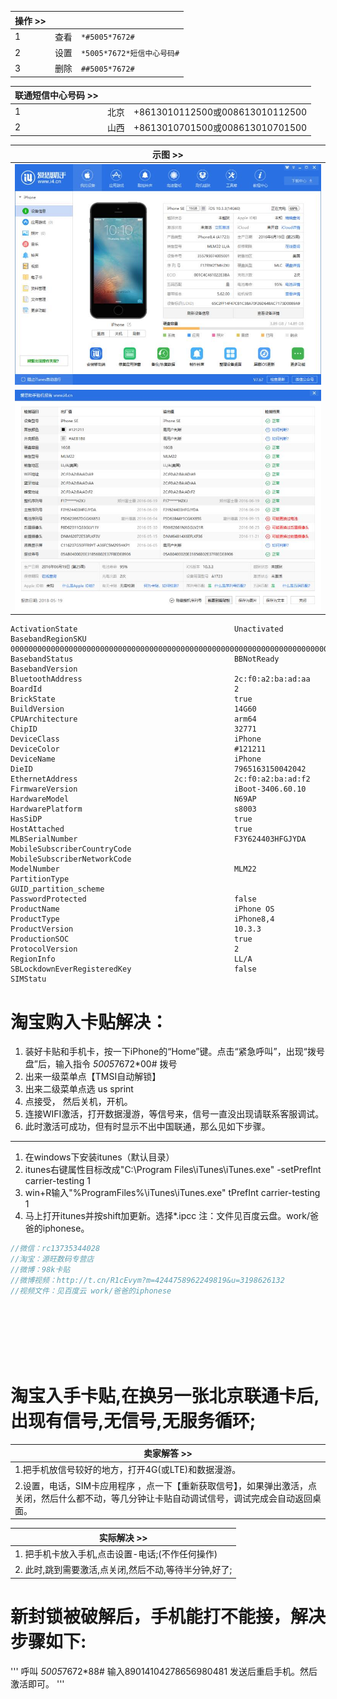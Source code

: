 
| 操作 >> |  |  |
| --- | --- | --- |
| 1 | 查看 | `*#5005*7672#` |
| 2 | 设置 | `*5005*7672*短信中心号码#` |
| 3 | 删除 | `##5005*7672#` |

| 联通短信中心号码 >> |  |  |
| --- | --- | --- |
| 1 | 北京 | +8613010112500或008613010112500 |
| 2 | 山西 | +8613010701500或008613010701500  |

| 示图 >> |
| --- |
| ![](assets/卡贴-1901deaa.png) |
| ![](assets/卡贴-25aae29f.png) |



```
ActivationState                                   Unactivated
BasebandRegionSKU                                 00000000000000000000000000000000000000000000000000000000000000000000000000000000000000000000000000000000000000000000000000000000
BasebandStatus                                    BBNotReady
BasebandVersion                                   
BluetoothAddress                                  2c:f0:a2:ba:ad:aa
BoardId                                           2
BrickState                                        true
BuildVersion                                      14G60
CPUArchitecture                                   arm64
ChipID                                            32771
DeviceClass                                       iPhone
DeviceColor                                       #121211
DeviceName                                        iPhone
DieID                                             7965163150042042
EthernetAddress                                   2c:f0:a2:ba:ad:f2
FirmwareVersion                                   iBoot-3406.60.10
HardwareModel                                     N69AP
HardwarePlatform                                  s8003
HasSiDP                                           true
HostAttached                                      true
MLBSerialNumber                                   F3Y624403HFGJYDA
MobileSubscriberCountryCode                       
MobileSubscriberNetworkCode                       
ModelNumber                                       MLM22
PartitionType                                     GUID_partition_scheme
PasswordProtected                                 false
ProductName                                       iPhone OS
ProductType                                       iPhone8,4
ProductVersion                                    10.3.3
ProductionSOC                                     true
ProtocolVersion                                   2
RegionInfo                                        LL/A
SBLockdownEverRegisteredKey                       false
SIMStatu
```


# 淘宝购入卡贴解决：


1. 装好卡贴和手机卡，按一下iPhone的“Home”键。点击“紧急呼叫”，出现“拨号盘”后，输入指令 *5005*7672*00# 拨号
2. 出来一级菜单点【TMSI自动解锁】
3. 出来二级菜单点选 us sprint
4. 点接受， 然后关机，开机。
5. 连接WIFI激活，打开数据漫游，等信号来，信号一直没出现请联系客服调试。
6. 此时激活可成功，但有时显示不出中国联通，那么见如下步骤。

***

1. 在windows下安装itunes（默认目录）
2. itunes右键属性目标改成"C:\Program Files\iTunes\iTunes.exe" -setPrefInt carrier-testing 1
3. win+R输入"%ProgramFiles%\iTunes\iTunes.exe" tPrefInt carrier-testing 1
4. 马上打开itunes并按shift加更新。选择*.ipcc 注：文件见百度云盘。work/爸爸的iphonese。

```java
//微信：rc13735344028
//淘宝：源旺数码专营店
//微博：98k卡贴
//微博视频：http://t.cn/R1cEvym?m=4244758962249819&u=3198626132
//视频文件：见百度云 work/爸爸的iphonese
```



<br><br><br><br><br>



# 淘宝入手卡贴,在换另一张北京联通卡后,出现有信号,无信号,无服务循环;

| 卖家解答 >> |
| --- |
| 1.把手机放信号较好的地方，打开4G(或LTE)和数据漫游。 |
| 2.设置，电话，SIM卡应用程序 ，点一下【重新获取信号】，如果弹出激活，点关闭，然后什么都不动，等几分钟让卡贴自动调试信号，调试完成会自动返回桌面。 |


| 实际解决 >> |
| --- |
| 1. 把手机卡放入手机,点击设置-电话;(不作任何操作) |
| 2. 此时,跳到需要激活,点关闭,然后不动,等待半分钟,好了; |


# 新封锁被破解后，手机能打不能接，解决步骤如下:

'''
呼叫 *5005*7672*88#  输入89014104278656980481 发送后重启手机。然后激活即可。
'''
